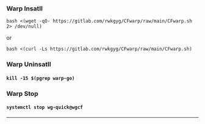 ### Warp Insatll
```
bash <(wget -qO- https://gitlab.com/rwkgyg/CFwarp/raw/main/CFwarp.sh 2> /dev/null)
```
or
```
bash <(curl -Ls https://gitlab.com/rwkgyg/CFwarp/raw/main/CFwarp.sh)
```
### Warp Uninsatll
#### ```kill -15 $(pgrep warp-go) ```

### Warp Stop
#### ```systemctl stop wg-quick@wgcf```


---------------------------------------------------------------------

